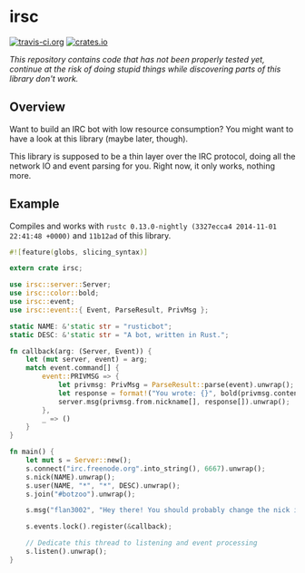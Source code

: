 # irsc

[![travis-ci.org](https://travis-ci.org/tilpner/irsc.svg?branch=master)](https://travis-ci.org/tilpner/irsc)
[![crates.io](http://meritbadge.herokuapp.com/irsc)](https://crates.io/crates/irsc)

*This repository contains code that has not been properly tested yet, continue
at the risk of doing stupid things while discovering parts of this library
don't work.*

## Overview

Want to build an IRC bot with low resource consumption? You might want to have a look at this library (maybe later, though).

This library is supposed to be a thin layer over the IRC protocol, doing all the network IO and event parsing for you. Right now, it only works, nothing more.

## Example

Compiles and works with `rustc 0.13.0-nightly (3327ecca4 2014-11-01 22:41:48 +0000)` and `11b12ad` of this library.

```rust
#![feature(globs, slicing_syntax)]

extern crate irsc;

use irsc::server::Server;
use irsc::color::bold;
use irsc::event;
use irsc::event::{ Event, ParseResult, PrivMsg };

static NAME: &'static str = "rusticbot";
static DESC: &'static str = "A bot, written in Rust.";

fn callback(arg: (Server, Event)) {
    let (mut server, event) = arg;
    match event.command[] {
        event::PRIVMSG => {
            let privmsg: PrivMsg = ParseResult::parse(event).unwrap();
            let response = format!("You wrote: {}", bold(privmsg.content[]));
            server.msg(privmsg.from.nickname[], response[]).unwrap();
        },
        _ => ()
    }
}

fn main() {
    let mut s = Server::new();
    s.connect("irc.freenode.org".into_string(), 6667).unwrap();
    s.nick(NAME).unwrap();
    s.user(NAME, "*", "*", DESC).unwrap();
    s.join("#botzoo").unwrap();

    s.msg("flan3002", "Hey there! You should probably change the nick in this README!").unwrap();

    s.events.lock().register(&callback);

    // Dedicate this thread to listening and event processing
    s.listen().unwrap();
}
```
